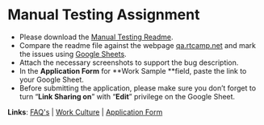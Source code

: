 # Manual Testing Assignment

*   Please download the [Manual Testing Readme](https://github.com/rtCamp/hiring-assignments/raw/master/QA/Manual-Testing-Readme.zip).
*   Compare the readme file against the webpage [qa.rtcamp.net](http://qa.rtcamp.net) and mark the issues using [Google Sheets](https://www.google.co.in/sheets/about/).
*   Attach the necessary screenshots to support the bug description.
*   In the **Application Form** for **Work Sample **field, paste the link to your Google Sheet.
*   Before submitting the application, please make sure you don’t forget to turn “**Link Sharing on**” with “**Edit**” privilege on the Google Sheet.

**Links**: [FAQ's](https://careers.rtcamp.com/faq/) | [Work Culture](https://careers.rtcamp.com/work-culture/) | [Application Form](https://careers.rtcamp.com/qa-engineer/#application-form)